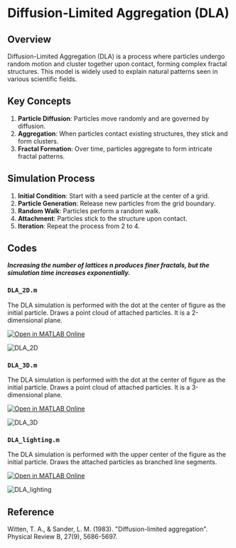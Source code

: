 # Diffusion-Limited Aggregation (DLA)

## Overview
Diffusion-Limited Aggregation (DLA) is a process where particles undergo random motion and cluster together upon contact, forming complex fractal structures. This model is widely used to explain natural patterns seen in various scientific fields.

## Key Concepts
1. **Particle Diffusion**: Particles move randomly and are governed by diffusion.
2. **Aggregation**: When particles contact existing structures, they stick and form clusters.
3. **Fractal Formation**: Over time, particles aggregate to form intricate fractal patterns.

## Simulation Process
1. **Initial Condition**: Start with a seed particle at the center of a grid.
2. **Particle Generation**: Release new particles from the grid boundary.
3. **Random Walk**: Particles perform a random walk.
4. **Attachment**: Particles stick to the structure upon contact.
5. **Iteration**: Repeat the process from 2 to 4.

## Codes

***Increasing the number of lattices n produces finer fractals, but the simulation time increases exponentially.***

### `DLA_2D.m`
The DLA simulation is performed with the dot at the center of figure as the initial particle. Draws a point cloud of attached particles. It is a 2-dimensional plane.

[![Open in MATLAB Online](https://www.mathworks.com/images/responsive/global/open-in-matlab-online.svg)](https://matlab.mathworks.com/open/github/v1?repo=E-vogel/DLA&file=DLA_2D.m)

![DLA_2D](https://github.com/E-vogel/DLA/assets/170056861/6bffdf88-ad09-4f46-8d97-ed3da028dadb)

### `DLA_3D.m`
The DLA simulation is performed with the dot at the center of figure as the initial particle. Draws a point cloud of attached particles. It is a 3-dimensional plane.

[![Open in MATLAB Online](https://www.mathworks.com/images/responsive/global/open-in-matlab-online.svg)](https://matlab.mathworks.com/open/github/v1?repo=E-vogel/DLA&file=DLA_3D.m)

![DLA_3D](https://github.com/E-vogel/DLA/assets/170056861/d5a2f853-7697-44b4-9c87-842f8cef0c7f)

### `DLA_lighting.m`
The DLA simulation is performed with the upper center of the figure as the initial particle.
Draws the attached particles as branched line segments.

[![Open in MATLAB Online](https://www.mathworks.com/images/responsive/global/open-in-matlab-online.svg)](https://matlab.mathworks.com/open/github/v1?repo=E-vogel/DLA&file=DLA_lighting.m)

![DLA_lighting](https://github.com/E-vogel/DLA/assets/170056861/abc516c9-a10d-4591-8800-63733162beb9)

## Reference
Witten, T. A., & Sander, L. M. (1983). "Diffusion-limited aggregation". Physical Review B, 27(9), 5686-5697.
